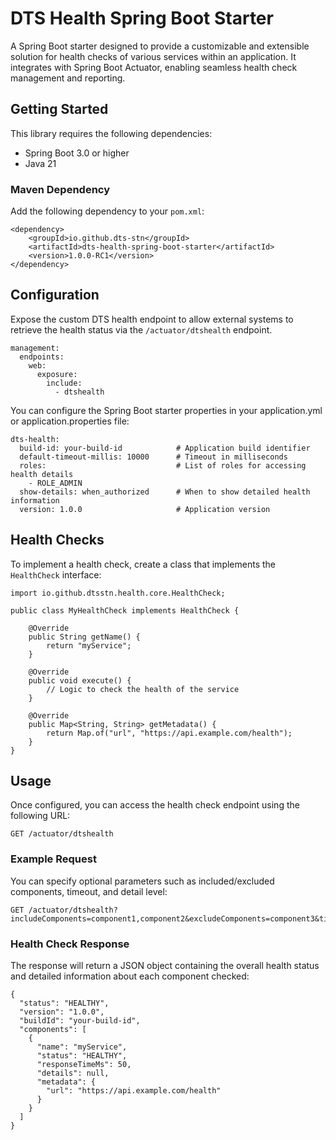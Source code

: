 # DTS Health Spring Boot Starter

A Spring Boot starter designed to provide a customizable and extensible solution for health checks of various services within an application. It integrates with Spring Boot Actuator, enabling seamless health check management and reporting.

## Getting Started

This library requires the following dependencies:
- Spring Boot 3.0 or higher
- Java 21

### Maven Dependency

Add the following dependency to your `pom.xml`:

```
<dependency>
	<groupId>io.github.dts-stn</groupId>
	<artifactId>dts-health-spring-boot-starter</artifactId>
	<version>1.0.0-RC1</version>
</dependency>
```

## Configuration

Expose the custom DTS health endpoint to allow external systems to retrieve the health status via the `/actuator/dtshealth` endpoint.

```
management:
  endpoints:
    web:
      exposure:
        include:
          - dtshealth
```

You can configure the Spring Boot starter properties in your application.yml or application.properties file:

```
dts-health:
  build-id: your-build-id            # Application build identifier
  default-timeout-millis: 10000      # Timeout in milliseconds
  roles:                             # List of roles for accessing health details
    - ROLE_ADMIN
  show-details: when_authorized      # When to show detailed health information
  version: 1.0.0                     # Application version
```

## Health Checks

To implement a health check, create a class that implements the `HealthCheck` interface:

```
import io.github.dtsstn.health.core.HealthCheck;

public class MyHealthCheck implements HealthCheck {
	
	@Override
	public String getName() {
		return "myService";
	}

	@Override
	public void execute() {
		// Logic to check the health of the service
	}

	@Override
	public Map<String, String> getMetadata() {
		return Map.of("url", "https://api.example.com/health");
	}
}
```

## Usage
Once configured, you can access the health check endpoint using the following URL:

```
GET /actuator/dtshealth
```

### Example Request
You can specify optional parameters such as included/excluded components, timeout, and detail level:

```
GET /actuator/dtshealth?includeComponents=component1,component2&excludeComponents=component3&timeout=5000&level=detailed
```

### Health Check Response
The response will return a JSON object containing the overall health status and detailed information about each component checked:

```
{
  "status": "HEALTHY",
  "version": "1.0.0",
  "buildId": "your-build-id",
  "components": [
    {
      "name": "myService",
      "status": "HEALTHY",
      "responseTimeMs": 50,
      "details": null,
      "metadata": {
        "url": "https://api.example.com/health"
      }
    }
  ]
}
```
